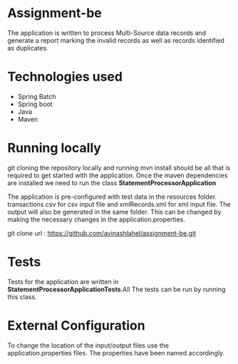 # Assignment-be

The application is written to process Multi-Source data records and generate a report
marking the invalid records as well as records identified as duplicates.

# Technologies used

- Spring Batch
- Spring boot
- Java
- Maven

# Running locally

git cloning the repository locally and running mvn install should be all that is required
to get started with the application.
Once the maven dependencies are installed we need to run the class <b>StatementProcessorApplication</b>
<br>

The application is pre-configured with test data in the resources folder. transactions.csv for csv input file and
xmlRecords.xml for xml input file. The output will also be generated in the same folder. This can be changed by
making the necessary changes in the application.properties.

git clone url : https://github.com/avinashlahel/assignment-be.git

# Tests

Tests for the application are written in <b>StatementProcessorApplicationTests</b>.All The tests can be
run by running this class.

# External Configuration

To change the location of the input/output files use the application.properties files. The properties have been 
named accordingly.

 


